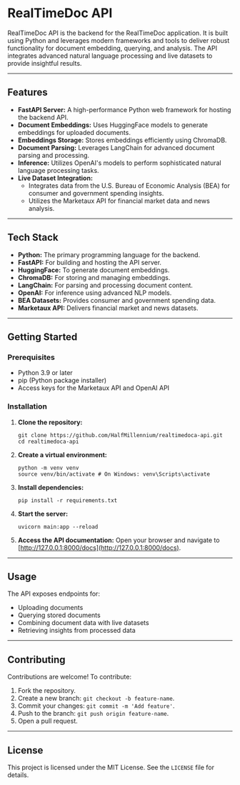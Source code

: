 RealTimeDoc API
===============

RealTimeDoc API is the backend for the RealTimeDoc application. It is built using Python and leverages modern frameworks and tools to deliver robust functionality for document embedding, querying, and analysis. The API integrates advanced natural language processing and live datasets to provide insightful results.

* * *

Features
--------

*   **FastAPI Server:** A high-performance Python web framework for hosting the backend API.
*   **Document Embeddings:** Uses HuggingFace models to generate embeddings for uploaded documents.
*   **Embeddings Storage:** Stores embeddings efficiently using ChromaDB.
*   **Document Parsing:** Leverages LangChain for advanced document parsing and processing.
*   **Inference:** Utilizes OpenAI's models to perform sophisticated natural language processing tasks.
*   **Live Dataset Integration:**
    *   Integrates data from the U.S. Bureau of Economic Analysis (BEA) for consumer and government spending insights.
    *   Utilizes the Marketaux API for financial market data and news analysis.

* * *

Tech Stack
----------

*   **Python:** The primary programming language for the backend.
*   **FastAPI:** For building and hosting the API server.
*   **HuggingFace:** To generate document embeddings.
*   **ChromaDB:** For storing and managing embeddings.
*   **LangChain:** For parsing and processing document content.
*   **OpenAI:** For inference using advanced NLP models.
*   **BEA Datasets:** Provides consumer and government spending data.
*   **Marketaux API:** Delivers financial market and news datasets.

* * *

Getting Started
---------------

### Prerequisites

*   Python 3.9 or later
*   pip (Python package installer)
*   Access keys for the Marketaux API and OpenAI API

### Installation

1.  **Clone the repository:**
    
        git clone https://github.com/HalfMillennium/realtimedoca-api.git
        cd realtimedoca-api
                    
    
2.  **Create a virtual environment:**
    
        python -m venv venv
        source venv/bin/activate # On Windows: venv\Scripts\activate
                    
    
3.  **Install dependencies:**
    
        pip install -r requirements.txt
    
4.  **Start the server:**
    
        uvicorn main:app --reload
    
5.  **Access the API documentation:** Open your browser and navigate to [http://127.0.0.1:8000/docs](http://127.0.0.1:8000/docs).

* * *

Usage
-----

The API exposes endpoints for:

*   Uploading documents
*   Querying stored documents
*   Combining document data with live datasets
*   Retrieving insights from processed data

* * *

Contributing
------------

Contributions are welcome! To contribute:

1.  Fork the repository.
2.  Create a new branch: `git checkout -b feature-name`.
3.  Commit your changes: `git commit -m 'Add feature'`.
4.  Push to the branch: `git push origin feature-name`.
5.  Open a pull request.

* * *

License
-------

This project is licensed under the MIT License. See the `LICENSE` file for details.
